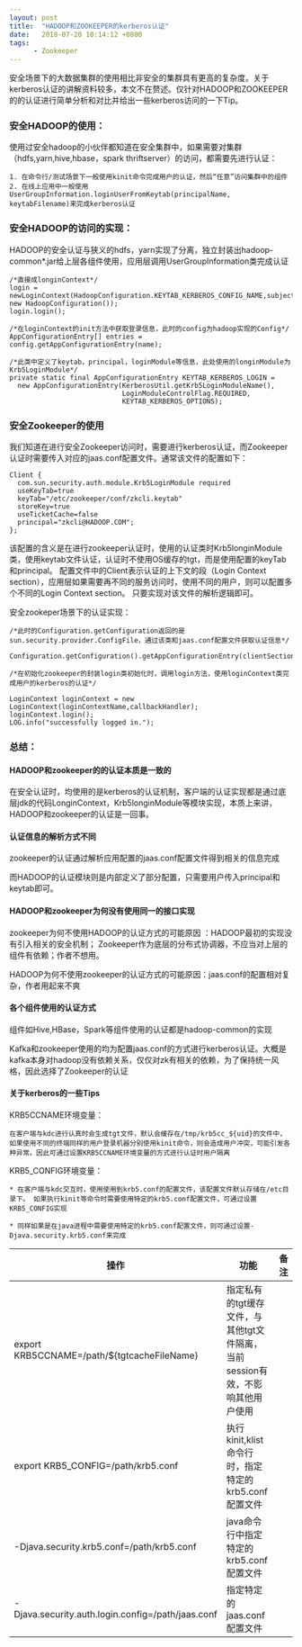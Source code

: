 ```yaml
---
layout: post
title:  "HADOOP和ZOOKEEPER的kerberos认证"
date:   2018-07-20 10:14:12 +0800
tags:
      - Zookeeper
---
```


安全场景下的大数据集群的使用相比非安全的集群具有更高的复杂度。关于kerberos认证的讲解资料较多，本文不在赘述。仅针对HADOOP和ZOOKEEPER的的认证进行简单分析和对比并给出一些kerberos访问的一下Tip。

### 安全HADOOP的使用：

使用过安全hadoop的小伙伴都知道在安全集群中，如果需要对集群（hdfs,yarn,hive,hbase，spark thriftserver）的访问，都需要先进行认证：

    1. 在命令行/测试场景下一般使用kinit命令完成用户的认证，然后“任意”访问集群中的组件
    2. 在线上应用中一般使用UserGroupInformation.loginUserFromKeytab(principalName, keytabFilename)来完成kerberos认证

### 安全HADOOP的访问的实现：

HADOOP的安全认证与狭义的hdfs，yarn实现了分离，独立封装出hadoop-common*.jar给上层各组件使用，应用层调用UserGroupInformation类完成认证

    /*直接成longinContext*/
    login = newLoginContext(HadoopConfiguration.KEYTAB_KERBEROS_CONFIG_NAME,subject, new HadoopConfiguration());
    login.login();
    
    /*在loginContext的init方法中获取登录信息，此时的config为hadoop实现的Config*/
    AppConfigurationEntry[] entries = config.getAppConfigurationEntry(name);
    
    /*此类中定义了keytab，principal，loginModule等信息，此处使用的longinModule为Krb5LoginModule*/
    private static final AppConfigurationEntry KEYTAB_KERBEROS_LOGIN =
      new AppConfigurationEntry(KerberosUtil.getKrb5LoginModuleName(),
                                LoginModuleControlFlag.REQUIRED,
                                KEYTAB_KERBEROS_OPTIONS);



### 安全Zookeeper的使用

我们知道在进行安全Zookeeper访问时，需要进行kerberos认证，而Zookeeper认证时需要传入对应的jaas.conf配置文件。通常该文件的配置如下：

    Client {
      com.sun.security.auth.module.Krb5LoginModule required
      useKeyTab=true
      keyTab="/etc/zookeeper/conf/zkcli.keytab"
      storeKey=true
      useTicketCache=false
      principal="zkcli@HADOOP.COM";
    };
该配置的含义是在进行zookeeper认证时，使用的认证类时Krb5longinModule类，使用keytab文件认证，认证时不使用OS缓存的tgt，而是使用配置的keyTab和principal。 配置文件中的Client表示认证的上下文的段（Login Context section），应用层如果需要再不同的服务访问时，使用不同的用户，则可以配置多个不同的Login Context section。 只要实现对该文件的解析逻辑即可。

安全zookeper场景下的认证实现：

    /*此时的Configuration.getConfiguration返回的是sun.security.provider.ConfigFile，通过该类和jaas.conf配置文件获取认证信息*/
    
    Configuration.getConfiguration().getAppConfigurationEntry(clientSection)
    
    /*在初始化zookeeper的封装login类初始化时，调用login方法，使用loginContext类完成用户的kerberos的认证*/
    
    LoginContext loginContext = new LoginContext(loginContextName,callbackHandler);
    loginContext.login();
    LOG.info("successfully logged in.");
    
### 总结： 

#### HADOOP和zookeeper的的认证本质是一致的

在安全认证时，均使用的是kerberos的认证机制，客户端的认证实现都是通过底层jdk的代码LonginContext，Krb5longinModule等模块实现，本质上来讲，HADOOP和zookeeper的认证是一回事。

#### 认证信息的解析方式不同

zookeeper的认证通过解析应用配置的jaas.conf配置文件得到相关的信息完成

而HADOOP的认证模块则是内部定义了部分配置，只需要用户传入principal和keytab即可。

#### HADOOP和zookeeper为何没有使用同一的接口实现

zookeeper为何不使用HADOOP的认证方式的可能原因 ：HADOOP最初的实现没有引入相关的安全机制；    Zookeeper作为底层的分布式协调器，不应当对上层的组件有依赖；作者不想用。

HADOOP为何不使用zookeeper的认证方式的可能原因：jaas.conf的配置相对复杂，作者用起来不爽


#### 各个组件使用的认证方式

组件如Hive,HBase，Spark等组件使用的认证都是hadoop-common的实现

Kafka和zookeeper使用的均为配置jaas.conf的方式进行kerberos认证。大概是kafka本身对hadoop没有依赖关系，仅仅对zk有相关的依赖，为了保持统一风格，因此选择了Zookeeper的认证
    


#### 关于kerberos的一些Tips

KRB5CCNAME环境变量：

    在客户端与kdc进行认真时会生成tgt文件，默认会缓存在/tmp/krb5cc_${uid}的文件中，如果使用不同的终端同样的用户登录机器分别使用kinit命令，则会造成用户冲突，可能引发各种异常。因此可通过设置KRB5CCNAME环境变量的方式进行认证时用户隔离

KRB5_CONFIG环境变量：

    * 在客户端与kdc交互时，使用使用到krb5.conf的配置文件，该配置文件默认存储在/etc目录下。 如果执行kinit等命令时需要使用特定的krb5.conf配置文件，可通过设置KRB5_CONFIG实现
    
    * 同样如果是在java进程中需要使用特定的krb5.conf配置文件，则可通过设置-Djava.security.krb5.conf来完成


操作 | 功能 | 备注
---|---|---
export KRB5CCNAME=/path/${tgtcacheFileName} | 指定私有的tgt缓存文件，与其他tgt文件隔离，当前session有效，不影响其他用户使用
export KRB5_CONFIG=/path/krb5.conf | 执行kinit,klist命令行时，指定特定的krb5.conf配置文件 | 
-Djava.security.krb5.conf=/path/krb5.conf | java命令行中指定特定的krb5.conf配置文件
-Djava.security.auth.login.config=/path/jaas.conf | 指定特定的jaas.conf配置文件 
